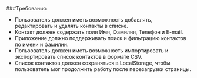 ###Требования:
- Пользователь должен иметь возможность добавлять, редактировать и удалять контакты в списке.
- Контакт должен содержать поля Имя, Фамилия, Телефон и E-mail.
- Приложение должно поддерживать поиск и фильтрацию контактов по имени и фамилии.
- Пользователь должен иметь возможность импортировать и экспортировать список контактов в формате CSV.
- Список контактов должен сохраняться в LocalStorage, чтобы пользователь мог продолжить работу после перезагрузки страницы.
